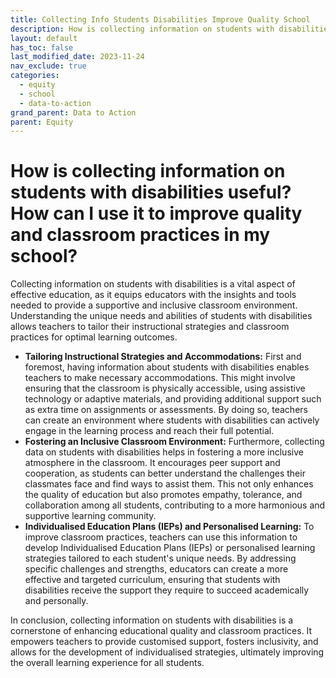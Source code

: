```yaml
---
title: Collecting Info Students Disabilities Improve Quality School
description: How is collecting information on students with disabilities useful? How can I use it to improve quality and classroom practices in my school?
layout: default
has_toc: false
last_modified_date: 2023-11-24
nav_exclude: true
categories:
  - equity
  - school
  - data-to-action
grand_parent: Data to Action
parent: Equity
---
```

# How is collecting information on students with disabilities useful? How can I use it to improve quality and classroom practices in my school?

Collecting information on students with disabilities is a vital aspect of effective education, as it equips educators with the insights and tools needed to provide a supportive and inclusive classroom environment. Understanding the unique needs and abilities of students with disabilities allows teachers to tailor their instructional strategies and classroom practices for optimal learning outcomes.

- **Tailoring Instructional Strategies and Accommodations:** First and foremost, having information about students with disabilities enables teachers to make necessary accommodations. This might involve ensuring that the classroom is physically accessible, using assistive technology or adaptive materials, and providing additional support such as extra time on assignments or assessments. By doing so, teachers can create an environment where students with disabilities can actively engage in the learning process and reach their full potential.
- **Fostering an Inclusive Classroom Environment:** Furthermore, collecting data on students with disabilities helps in fostering a more inclusive atmosphere in the classroom. It encourages peer support and cooperation, as students can better understand the challenges their classmates face and find ways to assist them. This not only enhances the quality of education but also promotes empathy, tolerance, and collaboration among all students, contributing to a more harmonious and supportive learning community.
- **Individualised Education Plans (IEPs) and Personalised Learning:** To improve classroom practices, teachers can use this information to develop Individualised Education Plans (IEPs) or personalised learning strategies tailored to each student's unique needs. By addressing specific challenges and strengths, educators can create a more effective and targeted curriculum, ensuring that students with disabilities receive the support they require to succeed academically and personally.

In conclusion, collecting information on students with disabilities is a cornerstone of enhancing educational quality and classroom practices. It empowers teachers to provide customised support, fosters inclusivity, and allows for the development of individualised strategies, ultimately improving the overall learning experience for all students.
